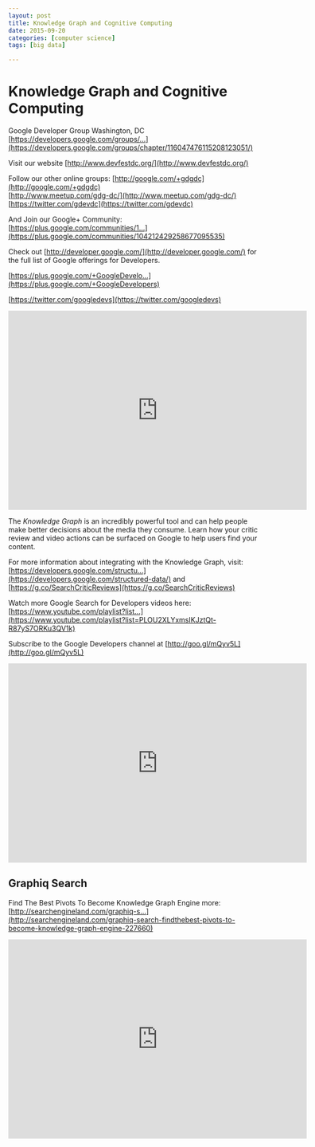 ```yaml
---
layout: post
title: Knowledge Graph and Cognitive Computing
date: 2015-09-20
categories: [computer science]
tags: [big data]

---
```



# Knowledge Graph and Cognitive Computing

Google Developer Group Washington, DC
[https://developers.google.com/groups/...](https://developers.google.com/groups/chapter/116047476115208123051/)

Visit our website [http://www.devfestdc.org/](http://www.devfestdc.org/)

Follow our other online groups:
[http://google.com/+gdgdc](http://google.com/+gdgdc)  
[http://www.meetup.com/gdg-dc/](http://www.meetup.com/gdg-dc/)  
[https://twitter.com/gdevdc](https://twitter.com/gdevdc)


And Join our Google+ Community:
[https://plus.google.com/communities/1...](https://plus.google.com/communities/104212429258677095535)

Check out [http://developer.google.com/](http://developer.google.com/) for the full list of Google offerings for Developers.

[https://plus.google.com/+GoogleDevelo...](https://plus.google.com/+GoogleDevelopers)

[https://twitter.com/googledevs](https://twitter.com/googledevs)


<iframe width="600" height="400" src="https://www.youtube.com/embed/UsvTkoBCrME" frameborder="0" allowfullscreen></iframe>


The *Knowledge Graph* is an incredibly powerful tool and can help people make better decisions about the media they consume. Learn how your critic review and video actions can be surfaced on Google to help users find your content. 

For more information about integrating with the Knowledge Graph, visit: [https://developers.google.com/structu...](https://developers.google.com/structured-data/) and [https://g.co/SearchCriticReviews](https://g.co/SearchCriticReviews) 

Watch more Google Search for Developers videos here: [https://www.youtube.com/playlist?list...](https://www.youtube.com/playlist?list=PLOU2XLYxmsIKJztQt-R87yS7ORKu3QV1k) 

Subscribe to the Google Developers channel at [http://goo.gl/mQyv5L](http://goo.gl/mQyv5L)

<iframe width="600" height="400" src="https://www.youtube.com/embed/EFOinOXGC2M" frameborder="0" allowfullscreen></iframe>

## Graphiq Search

Find The Best Pivots To Become Knowledge Graph Engine
more:[http://searchengineland.com/graphiq-s...](http://searchengineland.com/graphiq-search-findthebest-pivots-to-become-knowledge-graph-engine-227660)


<iframe width="600" height="400" src="https://www.youtube.com/embed/lsJkRUpp9sI" frameborder="0" allowfullscreen></iframe>

